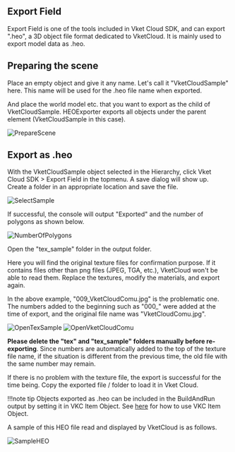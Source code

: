 ## Export Field
Export Field is one of the tools included in Vket Cloud SDK, and can export ".heo", a 3D object file format dedicated to VketCloud. It is mainly used to export model data as .heo.

## Preparing the scene
Place an empty object and give it any name. Let's call it "VketCloudSample" here. This name will be used for the .heo file name when exported.

And place the world model etc. that you want to export as the child of VketCloudSample. HEOExporter exports all objects under the parent element (VketCloudSample in this case).

![PrepareScene](img/PrepareScene.jpg)

## Export as .heo
With the VketCloudSample object selected in the Hierarchy, click Vket Cloud SDK > Export Field in the topmenu. A save dialog will show up. Create a folder in an appropriate location and save the file.

![SelectSample](img/SelectSample.jpg)

If successful, the console will output "Exported" and the number of polygons as shown below.

![NumberOfPolygons](img/NumberOfPolygons.jpg)

Open the "tex_sample" folder in the output folder.

Here you will find the original texture files for confirmation purpose. If it contains files other than png files (JPEG, TGA, etc.), VketCloud won't be able to read them. Replace the textures, modify the materials, and export again.

In the above example, "009_VketCloudComu.jpg" is the problematic one. The numbers added to the beginning such as "000_" were added at the time of export, and the original file name was "VketCloudComu.jpg".

![OpenTexSample](img/OpenTexSample.jpg)
![OpenVketCloudComu](img/OpenVketCloudComu.jpg)

**Please delete the "tex" and "tex_sample" folders manually before re-exporting**. Since numbers are automatically added to the top of the texture file name, if the situation is different from the previous time, the old file with the same number may remain.

If there is no problem with the texture file, the export is successful for the time being. Copy the exported file / folder to load it in Vket Cloud.

!!!note tip
     Objects exported as .heo can be included in the BuildAndRun output by setting it in VKC Item Object. See [here](../VKCComponents/VKCItemObject.md) for how to use VKC Item Object.

A sample of this HEO file read and displayed by VketCloud is as follows.

![SampleHEO](img/SampleHEO.jpg)